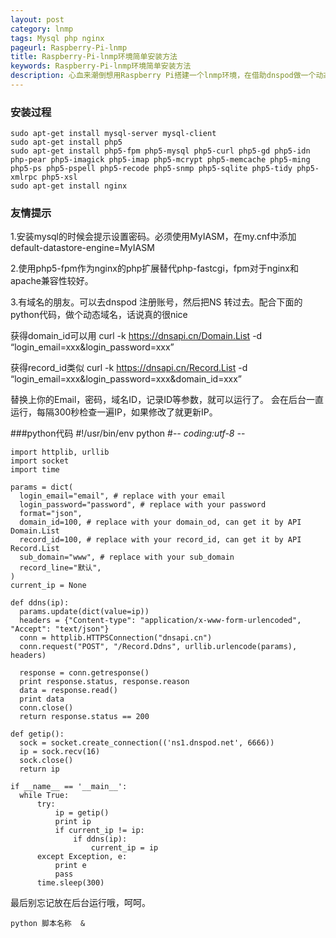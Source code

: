 ```yaml
---
layout: post
category: lnmp
tags: Mysql php nginx
pageurl: Raspberry-Pi-lnmp
title: Raspberry-Pi-lnmp环境简单安装方法
keywords: Raspberry-Pi-lnmp环境简单安装方法
description: 心血来潮倒想用Raspberry Pi搭建一个lnmp环境，在借助dnspod做一个动态域名解析（还没有验证），那必须毫不犹豫的折腾一下了。
---
```


### 安装过程
    sudo apt-get install mysql-server mysql-client
    sudo apt-get install php5
    sudo apt-get install php5-fpm php5-mysql php5-curl php5-gd php5-idn php-pear php5-imagick php5-imap php5-mcrypt php5-memcache php5-ming php5-ps php5-pspell php5-recode php5-snmp php5-sqlite php5-tidy php5-xmlrpc php5-xsl
    sudo apt-get install nginx

### 友情提示

 1.安装mysql的时候会提示设置密码。必须使用MyIASM，在my.cnf中添加default-datastore-engine=MyIASM

 2.使用php5-fpm作为nginx的php扩展替代php-fastcgi，fpm对于nginx和apache兼容性较好。

 3.有域名的朋友。可以去dnspod 注册账号，然后把NS 转过去。配合下面的python代码，做个动态域名，话说真的很nice

  获得domain_id可以用 curl -k https://dnsapi.cn/Domain.List -d “login_email=xxx&login_password=xxx”

  获得record_id类似 curl -k https://dnsapi.cn/Record.List -d “login_email=xxx&login_password=xxx&domain_id=xxx”

  替换上你的Email，密码，域名ID，记录ID等参数，就可以运行了。 会在后台一直运行，每隔300秒检查一遍IP，如果修改了就更新IP。

###python代码
    #!/usr/bin/env python
    #-*- coding:utf-8 -*-
  
    import httplib, urllib
    import socket
    import time
  
    params = dict(
      login_email="email", # replace with your email
      login_password="password", # replace with your password
      format="json",
      domain_id=100, # replace with your domain_od, can get it by API Domain.List
      record_id=100, # replace with your record_id, can get it by API Record.List
      sub_domain="www", # replace with your sub_domain
      record_line="默认",
    )
    current_ip = None
  
    def ddns(ip):
      params.update(dict(value=ip))
      headers = {"Content-type": "application/x-www-form-urlencoded", "Accept": "text/json"}
      conn = httplib.HTTPSConnection("dnsapi.cn")
      conn.request("POST", "/Record.Ddns", urllib.urlencode(params), headers)
     
      response = conn.getresponse()
      print response.status, response.reason
      data = response.read()
      print data
      conn.close()
      return response.status == 200
  
    def getip():
      sock = socket.create_connection(('ns1.dnspod.net', 6666))
      ip = sock.recv(16)
      sock.close()
      return ip
  
    if __name__ == '__main__':
      while True:
          try:
              ip = getip()
              print ip
              if current_ip != ip:
                  if ddns(ip):
                      current_ip = ip
          except Exception, e:
              print e
              pass
          time.sleep(300)

最后别忘记放在后台运行哦，呵呵。

    python 脚本名称  &
